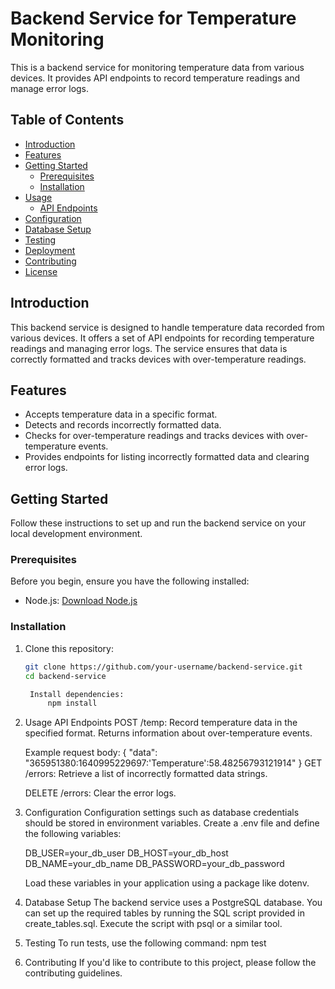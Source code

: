 # Backend Service for Temperature Monitoring

This is a backend service for monitoring temperature data from various devices. It provides API endpoints to record temperature readings and manage error logs.

## Table of Contents

- [Introduction](#introduction)
- [Features](#features)
- [Getting Started](#getting-started)
  - [Prerequisites](#prerequisites)
  - [Installation](#installation)
- [Usage](#usage)
  - [API Endpoints](#api-endpoints)
- [Configuration](#configuration)
- [Database Setup](#database-setup)
- [Testing](#testing)
- [Deployment](#deployment)
- [Contributing](#contributing)
- [License](#license)

## Introduction

This backend service is designed to handle temperature data recorded from various devices. It offers a set of API endpoints for recording temperature readings and managing error logs. The service ensures that data is correctly formatted and tracks devices with over-temperature readings.

## Features

- Accepts temperature data in a specific format.
- Detects and records incorrectly formatted data.
- Checks for over-temperature readings and tracks devices with over-temperature events.
- Provides endpoints for listing incorrectly formatted data and clearing error logs.

## Getting Started

Follow these instructions to set up and run the backend service on your local development environment.

### Prerequisites

Before you begin, ensure you have the following installed:

- Node.js: [Download Node.js](https://nodejs.org/)

### Installation

1. Clone this repository:

   ```bash
   git clone https://github.com/your-username/backend-service.git
   cd backend-service

    Install dependencies:
        npm install

2. Usage
    API Endpoints
    POST /temp: Record temperature data in the specified format. Returns information about over-temperature events.

    Example request body:
    {
    "data": "365951380:1640995229697:'Temperature':58.48256793121914"
    }
    GET /errors: Retrieve a list of incorrectly formatted data strings.

    DELETE /errors: Clear the error logs.

3. Configuration
    Configuration settings such as database credentials should be stored in environment variables. Create a .env file and define the following variables:

    DB_USER=your_db_user
    DB_HOST=your_db_host
    DB_NAME=your_db_name
    DB_PASSWORD=your_db_password

    Load these variables in your application using a package like dotenv.

4. Database Setup
    The backend service uses a PostgreSQL database. You can set up the required tables by running the SQL script provided in create_tables.sql. Execute the script with psql or a similar tool.

5. Testing
    To run tests, use the following command:
    npm test

6. Contributing
    If you'd like to contribute to this project, please follow the contributing guidelines.





